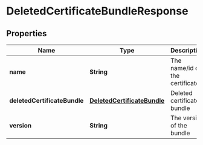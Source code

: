 
# DeletedCertificateBundleResponse

## Properties
Name | Type | Description | Notes
------------ | ------------- | ------------- | -------------
**name** | **String** | The name/id of the certificate | 
**deletedCertificateBundle** | [**DeletedCertificateBundle**](DeletedCertificateBundle.md) | Deleted certificate bundle | 
**version** | **String** | The version of the bundle | 



